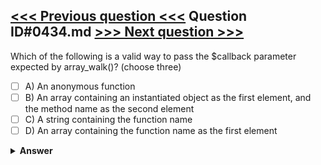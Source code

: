 [<<< Previous question <<<](0433.md)   Question ID#0434.md   [>>> Next question >>>](0435.md)
---

Which of the following is a valid way to pass the $callback parameter expected by array_walk()? (choose three)

- [ ] A) An anonymous function
- [ ] B) An array containing an instantiated object as the first element, and the method name as the second element
- [ ] C) A string containing the function name
- [ ] D) An array containing the function name as the first element

<details><summary><b>Answer</b></summary>
<p>
  Answer: <strong>A, B, C</strong>
</p>
</details>
